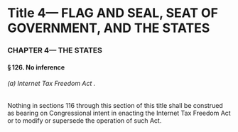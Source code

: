 
# Title 4— FLAG AND SEAL, SEAT OF GOVERNMENT, AND THE STATES
### CHAPTER 4— THE STATES
#### § 126. No inference
###### (a) Internet Tax Freedom Act .

Nothing in sections 116 through this section of this title shall be construed as bearing on Congressional intent in enacting the Internet Tax Freedom Act or to modify or supersede the operation of such Act.
